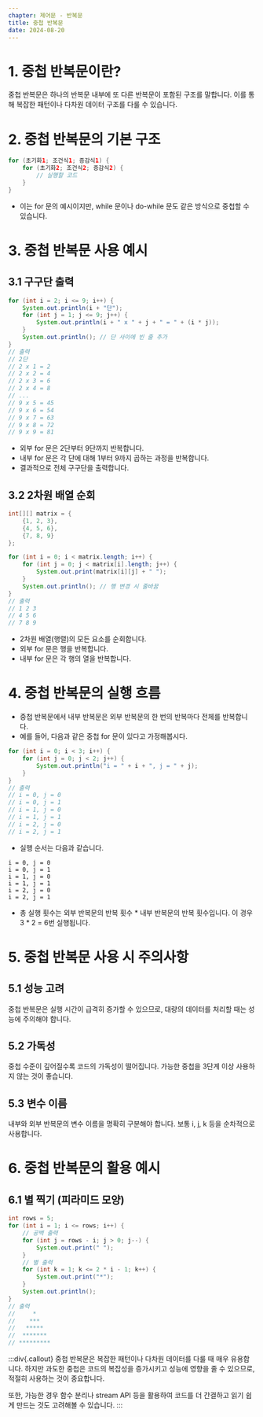 ```yaml
---
chapter: 제어문 - 반복문
title: 중첩 반복문
date: 2024-08-20
---
```

# 1. 중첩 반복문이란?
중첩 반복문은 하나의 반복문 내부에 또 다른 반복문이 포함된 구조를 말합니다. 이를 통해 복잡한 패턴이나 다차원 데이터 구조를 다룰 수 있습니다.

# 2. 중첩 반복문의 기본 구조
```java
for (초기화1; 조건식1; 증감식1) {
    for (초기화2; 조건식2; 증감식2) {
        // 실행할 코드
    }
}
```
- 이는 for 문의 예시이지만, while 문이나 do-while 문도 같은 방식으로 중첩할 수 있습니다.

# 3. 중첩 반복문 사용 예시
## 3.1 구구단 출력
```java
for (int i = 2; i <= 9; i++) {
    System.out.println(i + "단");
    for (int j = 1; j <= 9; j++) {
        System.out.println(i + " x " + j + " = " + (i * j));
    }
    System.out.println(); // 단 사이에 빈 줄 추가
}
// 출력
// 2단
// 2 x 1 = 2
// 2 x 2 = 4
// 2 x 3 = 6
// 2 x 4 = 8
// ...
// 9 x 5 = 45
// 9 x 6 = 54
// 9 x 7 = 63
// 9 x 8 = 72
// 9 x 9 = 81
```
- 외부 for 문은 2단부터 9단까지 반복합니다.
- 내부 for 문은 각 단에 대해 1부터 9까지 곱하는 과정을 반복합니다.
- 결과적으로 전체 구구단을 출력합니다.

## 3.2 2차원 배열 순회
```java
int[][] matrix = {
    {1, 2, 3},
    {4, 5, 6},
    {7, 8, 9}
};

for (int i = 0; i < matrix.length; i++) {
    for (int j = 0; j < matrix[i].length; j++) {
        System.out.print(matrix[i][j] + " ");
    }
    System.out.println(); // 행 변경 시 줄바꿈
}
// 출력
// 1 2 3 
// 4 5 6 
// 7 8 9 
```
- 2차원 배열(행렬)의 모든 요소를 순회합니다.
- 외부 for 문은 행을 반복합니다.
- 내부 for 문은 각 행의 열을 반복합니다.

# 4. 중첩 반복문의 실행 흐름
- 중첩 반복문에서 내부 반복문은 외부 반복문의 한 번의 반복마다 전체를 반복합니다.
- 예를 들어, 다음과 같은 중첩 for 문이 있다고 가정해봅시다.
```java
for (int i = 0; i < 3; i++) {
    for (int j = 0; j < 2; j++) {
        System.out.println("i = " + i + ", j = " + j);
    }
}
// 출력
// i = 0, j = 0
// i = 0, j = 1
// i = 1, j = 0
// i = 1, j = 1
// i = 2, j = 0
// i = 2, j = 1
```
- 실행 순서는 다음과 같습니다.
```
i = 0, j = 0
i = 0, j = 1
i = 1, j = 0
i = 1, j = 1
i = 2, j = 0
i = 2, j = 1
```
- 총 실행 횟수는 외부 반복문의 반복 횟수 * 내부 반복문의 반복 횟수입니다. 이 경우 3 * 2 = 6번 실행됩니다.

# 5. 중첩 반복문 사용 시 주의사항
## 5.1 성능 고려
중첩 반복문은 실행 시간이 급격히 증가할 수 있으므로, 대량의 데이터를 처리할 때는 성능에 주의해야 합니다.

## 5.2 가독성
중첩 수준이 깊어질수록 코드의 가독성이 떨어집니다. 가능한 중첩을 3단계 이상 사용하지 않는 것이 좋습니다.

## 5.3 변수 이름
내부와 외부 반복문의 변수 이름을 명확히 구분해야 합니다. 보통 i, j, k 등을 순차적으로 사용합니다.

# 6. 중첩 반복문의 활용 예시
## 6.1 별 찍기 (피라미드 모양)
```java
int rows = 5;
for (int i = 1; i <= rows; i++) {
    // 공백 출력
    for (int j = rows - i; j > 0; j--) {
        System.out.print(" ");
    }
    // 별 출력
    for (int k = 1; k <= 2 * i - 1; k++) {
        System.out.print("*");
    }
    System.out.println();
}
// 출력
//     *
//    ***
//   *****
//  *******
// *********
```

:::div{.callout}
중첩 반복문은 복잡한 패턴이나 다차원 데이터를 다룰 때 매우 유용합니다. 하지만 과도한 중첩은 코드의 복잡성을 증가시키고 성능에 영향을 줄 수 있으므로, 적절히 사용하는 것이 중요합니다. 

또한, 가능한 경우 함수 분리나 stream API 등을 활용하여 코드를 더 간결하고 읽기 쉽게 만드는 것도 고려해볼 수 있습니다.
:::